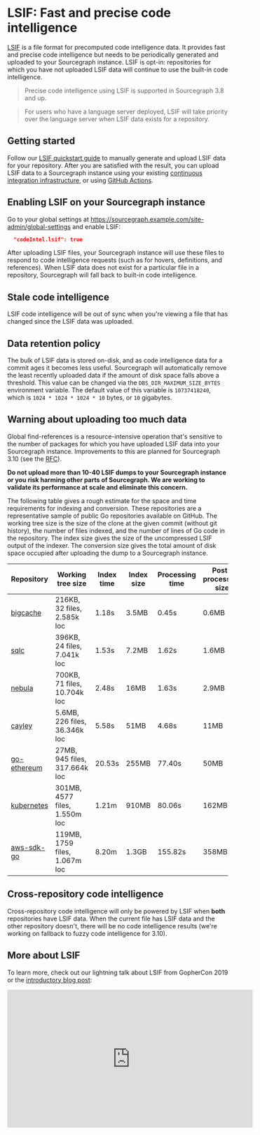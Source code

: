 # LSIF: Fast and precise code intelligence

[LSIF](https://github.com/Microsoft/language-server-protocol/blob/master/indexFormat/specification.md) is a file format for precomputed code intelligence data. It provides fast and precise code intelligence but needs to be periodically generated and uploaded to your Sourcegraph instance. LSIF is opt-in: repositories for which you have not uploaded LSIF data will continue to use the built-in code intelligence.

> Precise code intelligence using LSIF is supported in Sourcegraph 3.8 and up.

> For users who have a language server deployed, LSIF will take priority over the language server when LSIF data exists for a repository.

## Getting started

Follow our [LSIF quickstart guide](lsif_quickstart.md) to manually generate and upload LSIF data for your repository. After you are satisfied with the result, you can upload LSIF data to a Sourcegraph instance using your existing [continuous integration infrastructure](lsif_in_ci.md), or using [GitHub Actions](lsif_on_github.md).

## Enabling LSIF on your Sourcegraph instance

Go to your global settings at https://sourcegraph.example.com/site-admin/global-settings and enable LSIF:

```json
  "codeIntel.lsif": true
```

After uploading LSIF files, your Sourcegraph instance will use these files to respond to code intelligence requests (such as for hovers, definitions, and references). When LSIF data does not exist for a particular file in a repository, Sourcegraph will fall back to built-in code intelligence.

## Stale code intelligence

LSIF code intelligence will be out of sync when you're viewing a file that has changed since the LSIF data was uploaded.

## Data retention policy

The bulk of LSIF data is stored on-disk, and as code intelligence data for a commit ages it becomes less useful. Sourcegraph will automatically remove the least recently uploaded data if the amount of disk space falls above a threshold. This value can be changed via the `DBS_DIR_MAXIMUM_SIZE_BYTES` environment variable. The default value of this variable is `10737418240`, which is `1024 * 1024 * 1024 * 10` bytes, or `10` gigabytes.

## Warning about uploading too much data

Global find-references is a resource-intensive operation that's sensitive to the number of packages for which you have uploaded LSIF data into your Sourcegraph instance. Improvements to this are planned for Sourcegraph 3.10 (see the [RFC](https://docs.google.com/document/d/1VZB0Y4tWKeOUN1JvdDgo4LHwQn875MPOI9xztzqoSRc/edit#)).

**Do not upload more than 10-40 LSIF dumps to your Sourcegraph instance or you risk harming other parts of Sourcegraph. We are working to validate its performance at scale and eliminate this concern.**

The following table gives a rough estimate for the space and time requirements for indexing and conversion. These repositories are a representative sample of public Go repositories available on GitHub. The working tree size is the size of the clone at the given commit (without git history), the number of files indexed, and the number of lines of Go code in the repository. The index size gives the size of the uncompressed LSIF output of the indexer. The conversion size gives the total amount of disk space occupied after uploading the dump to a Sourcegraph instance.

| Repository | Working tree size | Index time | Index size | Processing time | Post-processing size |
| ------------------------------------------------------------------- | ------------------------------- | ------ | ----- | ------- | ----- |
| [bigcache](https://github.com/allegro/bigcache/tree/b7689f7)        | 216KB,   32 files,   2.585k loc |  1.18s | 3.5MB |   0.45s | 0.6MB |
| [sqlc](https://github.com/kyleconroy/sqlc/tree/16cc4e9)             | 396KB,   24 files,   7.041k loc |  1.53s | 7.2MB |   1.62s | 1.6MB |
| [nebula](https://github.com/slackhq/nebula/tree/a680ac2)            | 700KB,   71 files,  10.704k loc |  2.48s |  16MB |   1.63s | 2.9MB |
| [cayley](https://github.com/cayleygraph/cayley/tree/4d89b8a)        | 5.6MB,  226 files,  36.346k loc |  5.58s |  51MB |   4.68s |  11MB |
| [go-ethereum](https://github.com/ethereum/go-ethereum/tree/275cd49) |  27MB,  945 files, 317.664k loc | 20.53s | 255MB |  77.40s |  50MB |
| [kubernetes](https://github.com/kubernetes/kubernetes/tree/e680ad7) | 301MB, 4577 files,   1.550m loc |  1.21m | 910MB |  80.06s | 162MB |
| [aws-sdk-go](https://github.com/aws/aws-sdk-go/tree/18a2d30)        | 119MB, 1759 files,   1.067m loc |  8.20m | 1.3GB | 155.82s | 358MB |






## Cross-repository code intelligence

Cross-repository code intelligence will only be powered by LSIF when **both** repositories have LSIF data. When the current file has LSIF data and the other repository doesn't, there will be no code intelligence results (we're working on fallback to fuzzy code intelligence for 3.10).

## More about LSIF

To learn more, check out our lightning talk about LSIF from GopherCon 2019 or the [introductory blog post](https://about.sourcegraph.com/blog/code-intelligence-with-lsif):

<iframe width="560" height="315" src="https://www.youtube.com/embed/fMIRKRj_A88" frameborder="0" allow="accelerometer; autoplay; encrypted-media; gyroscope; picture-in-picture" allowfullscreen></iframe>
